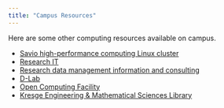```yaml
---
title: "Campus Resources"
---
```


Here are some other computing resources available on campus.

- [Savio high-performance computing Linux
  cluster](https://research-it.berkeley.edu/services-projects/high-performance-computing-savio)
- [Research IT](https://research-it.berkeley.edu/)
- [Research data management information and
  consulting](https://researchdata.berkeley.edu/)
- [D-Lab](https://dlab.berkeley.edu/)
- [Open Computing Facility](https://www.ocf.berkeley.edu/)
- [Kresge Engineering & Mathematical Sciences
  Library](https://www.lib.berkeley.edu/visit/engineering)
